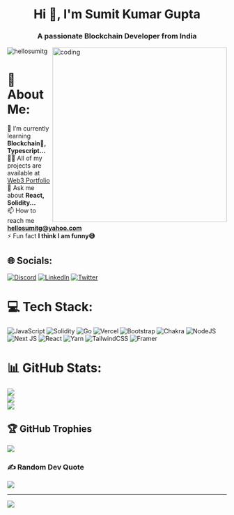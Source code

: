 <h1 align="center">Hi 👋, I'm Sumit Kumar Gupta</h1>
<h3 align="center">A passionate Blockchain Developer from India</h3>

<img align="right" alt="coding" width="400" src="https://camo.githubusercontent.com/5ddf73ad3a205111cf8c686f687fc216c2946a75005718c8da5b837ad9de78c9/68747470733a2f2f7468756d62732e6766796361742e636f6d2f4576696c4e657874446576696c666973682d736d616c6c2e676966">

<p align="left"> <img src="https://komarev.com/ghpvc/?username=hellosumitg&label=Profile%20views&color=0e75b6&style=flat" alt="hellosumitg" /> </p>

# 💫 About Me:
🌱 I’m currently learning **Blockchain🔗, Typescript...**<br>👨‍💻 All of my projects are available at [Web3 Portfolio](https://web3-hellosumitg.vercel.app/)<br>💬 Ask me about **React, Solidity...**<br>📫 How to reach me **hellosumitg@yahoo.com**<br>⚡ Fun fact **I think I am funny😅**


## 🌐 Socials:
[![Discord](https://img.shields.io/badge/Discord-%237289DA.svg?logo=discord&logoColor=white)](htttps://discord.gg/hellosumitg#6158) [![LinkedIn](https://img.shields.io/badge/LinkedIn-%230077B5.svg?logo=linkedin&logoColor=white)](https://linkedin.com/in/hellosumitg) [![Twitter](https://img.shields.io/badge/Twitter-%231DA1F2.svg?logo=Twitter&logoColor=white)](https://twitter.com/hellosumitg) 

# 💻 Tech Stack:
![JavaScript](https://img.shields.io/badge/javascript-%23323330.svg?style=plastic&logo=javascript&logoColor=%23F7DF1E) ![Solidity](https://img.shields.io/badge/Solidity-%23363636.svg?style=plastic&logo=solidity&logoColor=white) ![Go](https://img.shields.io/badge/go-%2300ADD8.svg?style=for-the-badge&logo=go&logoColor=white) ![Vercel](https://img.shields.io/badge/vercel-%23000000.svg?style=plastic&logo=vercel&logoColor=white) ![Bootstrap](https://img.shields.io/badge/bootstrap-%23563D7C.svg?style=plastic&logo=bootstrap&logoColor=white) ![Chakra](https://img.shields.io/badge/chakra-%234ED1C5.svg?style=plastic&logo=chakraui&logoColor=white) ![NodeJS](https://img.shields.io/badge/node.js-6DA55F?style=plastic&logo=node.js&logoColor=white) ![Next JS](https://img.shields.io/badge/Next-black?style=plastic&logo=next.js&logoColor=white) ![React](https://img.shields.io/badge/react-%2320232a.svg?style=plastic&logo=react&logoColor=%2361DAFB) ![Yarn](https://img.shields.io/badge/yarn-%232C8EBB.svg?style=plastic&logo=yarn&logoColor=white) ![TailwindCSS](https://img.shields.io/badge/tailwindcss-%2338B2AC.svg?style=plastic&logo=tailwind-css&logoColor=white) ![Framer](https://img.shields.io/badge/Framer-black?style=plastic&logo=framer&logoColor=blue)
# 📊 GitHub Stats:
![](https://github-readme-stats.vercel.app/api?username=hellosumitg&theme=dark&hide_border=false&include_all_commits=false&count_private=false)<br/>
![](https://github-readme-streak-stats.herokuapp.com/?user=hellosumitg&theme=dark&hide_border=false)<br/>
![](https://github-readme-stats.vercel.app/api/top-langs/?username=hellosumitg&theme=dark&hide_border=false&include_all_commits=false&count_private=false&layout=compact)

## 🏆 GitHub Trophies
![](https://github-profile-trophy.vercel.app/?username=hellosumitg&theme=discord&no-frame=false&no-bg=false&margin-w=4)

### ✍️ Random Dev Quote
![](https://quotes-github-readme.vercel.app/api?type=horizontal&theme=radical)

---
[![](https://visitcount.itsvg.in/api?id=hellosumitg&icon=0&color=0)](https://visitcount.itsvg.in)

<!-- Proudly created with GPRM ( https://gprm.itsvg.in ) -->

